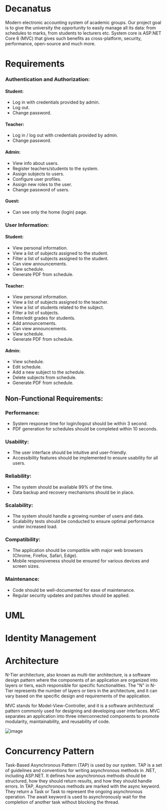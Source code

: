 # Decanatus
Modern electronic accounting system of academic groups.
Our project goal is to give the university the opportunity to easily manage all its data: from schedules to marks, from students to lecturers etc. System core is ASP.NET Core 6 (MVC) that gives such benefits as cross-platform, security, performance, open-source and much more.

# Requirements
### Authentication and Authorization:

#### Student:
- Log in with credentials provided by admin.
- Log out.
- Change password.

#### Teacher:
- Log in / log out with credentials provided by admin.
- Change password.

#### Admin:
- View info about users.
- Register teachers/students to the system.
- Assign subjects to users.
- Configure user profiles.
- Assign new roles to the user.
- Change password of users.

#### Guest:
- Can see only the home (login) page.

### User Information:

#### Student:
- View personal information.
- View a list of subjects assigned to the student.
- Filter a list of subjects assigned to the student.
- Can view announcements.
- View schedule.
- Generate PDF from schedule.

#### Teacher:
- View personal information.
- View a list of subjects assigned to the teacher.
- View a list of students related to the subject.
- Filter a list of subjects.
- Enter/edit grades for students.
- Add announcements.
- Can view announcements.
- View schedule.
- Generate PDF from schedule.

#### Admin:
- View schedule.
- Edit schedule.
- Add a new subject to the schedule.
- Delete subjects from schedule.
- Generate PDF from schedule.

## Non-Functional Requirements:

### Performance:
- System response time for login/logout should be within 3 second.
- PDF generation for schedules should be completed within 10 seconds.

### Usability:
- The user interface should be intuitive and user-friendly.
- Accessibility features should be implemented to ensure usability for all users.

### Reliability:
- The system should be available 99% of the time.
- Data backup and recovery mechanisms should be in place.

### Scalability:
- The system should handle a growing number of users and data.
- Scalability tests should be conducted to ensure optimal performance under increased load.

### Compatibility:
- The application should be compatible with major web browsers (Chrome, Firefox, Safari, Edge).
- Mobile responsiveness should be ensured for various devices and screen sizes.

### Maintenance:
- Code should be well-documented for ease of maintenance.
- Regular security updates and patches should be applied.

# UML

# Identity Management


# Architecture
N-Tier architecture, also known as multi-tier architecture, is a software design pattern where the components of an application are organized into layers or tiers, each responsible for specific functionalities. The "N" in N-Tier represents the number of layers or tiers in the architecture, and it can vary based on the specific design and requirements of the application.

MVC stands for Model-View-Controller, and it is a software architectural pattern commonly used for designing and developing user interfaces. MVC separates an application into three interconnected components to promote modularity, maintainability, and reusability of code. 

![image](https://github.com/BorysKopytko/Decanatus/assets/71780594/2e2f310c-ef8b-44c0-bf0c-05d6678948ac)


# Concurrency Pattern
Task-Based Asynchronous Pattern (TAP) is used by our system.
TAP is a set of guidelines and conventions for writing asynchronous methods in .NET, including ASP.NET. It defines how asynchronous methods should be structured, how they should return results, and how they should handle errors.
In TAP, Asynchronous methods are marked with the async keyword.
They return a Task or Task<T> to represent the ongoing asynchronous operation.
The await keyword is used to asynchronously wait for the completion of another task without blocking the thread.
